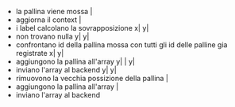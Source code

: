 - la pallina viene mossa
    |
- aggiorna il context
    |
- i label calcolano la sovrapposizione
    x|                  y|
- non trovano nulla     y|
                        y|
- confrontano id della pallina mossa con tutti gli id delle palline gia registrate
    x|                                  y|
- aggiungono la pallina all'array       y|
    |                                   y|
- inviano l'array al backend            y|
                                        y|
- rimuovono la vecchia possizione della pallina
    |
- aggiungono la pallina all'array
    |
- inviano l'array al backend